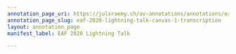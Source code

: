 ```yaml
---
annotation_page_uri: https://julsraemy.ch/av-annotations/annotations/eaf-2020-lightning-talk-canvas-1-transcription.json
annotation_page_slug: eaf-2020-lightning-talk-canvas-1-transcription
layout: annotation_page
manifest_label: EAF 2020 Lightning Talk

---
```

